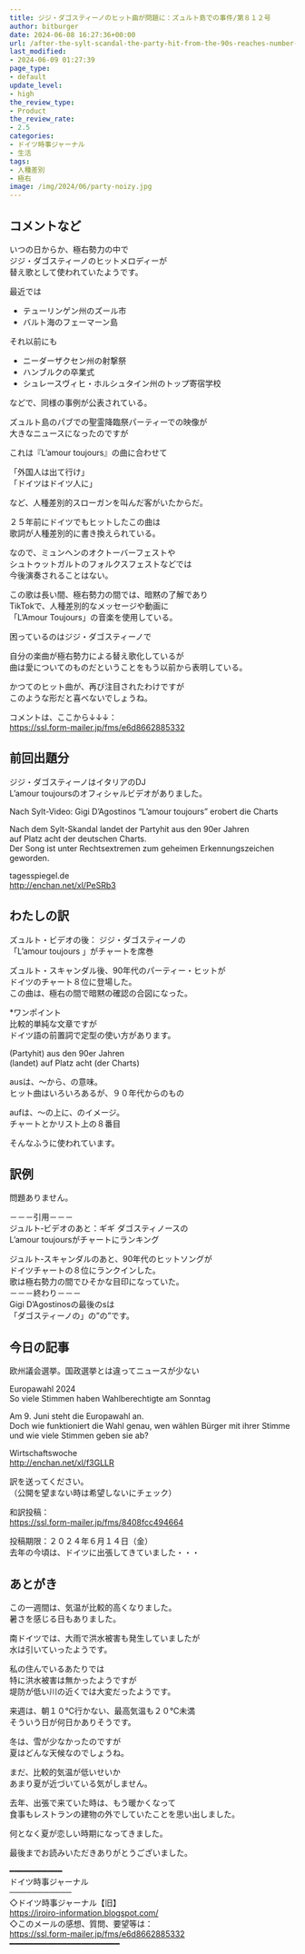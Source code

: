 ```yaml
---
title: ジジ・ダゴスティーノのヒット曲が問題に：ズュルト島での事件/第８１２号
author: bitburger
date: 2024-06-08 16:27:36+00:00
url: /after-the-sylt-scandal-the-party-hit-from-the-90s-reaches-number-eight-in-the-german-charts/
last_modified:
- 2024-06-09 01:27:39
page_type:
- default
update_level:
- high
the_review_type:
- Product
the_review_rate:
- 2.5
categories:
- ドイツ時事ジャーナル
- 生活
tags:
- 人種差別
- 極右
image: /img/2024/06/party-noizy.jpg
---
```

## コメントなど
<span class="fz-22px"><span class="bold-red"><span class="marker-under">いつの日からか、極右勢力の中で<br />ジジ・ダゴスティーノのヒットメロディーが<br />替え歌として使われていたようです。</span></span></span>

最近では

<ul class="wp-block-list">
  <li>
    テューリンゲン州のズール市
  </li>
  <li>
    バルト海のフェーマーン島
  </li>
</ul>

それ以前にも

<ul class="wp-block-list">
  <li>
    ニーダーザクセン州の射撃祭
  </li>
  <li>
    ハンブルクの卒業式
  </li>
  <li>
    シュレースヴィヒ・ホルシュタイン州のトップ寄宿学校
  </li>
</ul>

などで、同様の事例が公表されている。

ズュルト島のパブでの聖霊降臨祭パーティーでの映像が  
大きなニュースになったのですが

これは『L&#8217;amour toujours』の曲に合わせて

<span class="fz-22px"><span class="bold-red">「外国人は出て行け」<br />「ドイツはドイツ人に」</span></span>

など、人種差別的スローガンを叫んだ客がいたからだ。

２５年前にドイツでもヒットしたこの曲は  
<span class="fz-22px"><span class="bold-red">歌詞が人種差別的に書き換えられている。</span></span>

なので、ミュンヘンのオクトーバーフェストや  
シュトゥットガルトのフォルクスフェストなどでは  
今後演奏されることはない。

この歌は長い間、極右勢力の間では、暗黙の了解であり  
TikTokで、人種差別的なメッセージや動画に  
「L&#8217;Amour Toujours」の音楽を使用している。

困っているのはジジ・ダゴスティーノで

自分の楽曲が極右勢力による替え歌化しているが  
曲は愛についてのものだということをもう以前から表明している。

かつてのヒット曲が、再び注目されたわけですが  
このような形だと喜べないでしょうね。

コメントは、ここから↓↓↓：  
<https://ssl.form-mailer.jp/fms/e6d8662885332>

## 前回出題分
ジジ・ダゴスティーノはイタリアのDJ  
L&#8217;amour toujoursのオフィシャルビデオがありました。<figure class="wp-block-embed is-type-video is-provider-youtube wp-block-embed-youtube wp-embed-aspect-4-3 wp-has-aspect-ratio">

<div class="wp-block-embed__wrapper">
</div></figure> 

Nach Sylt-Video: Gigi D&#8217;Agostinos &#8220;L&#8217;amour toujours&#8221; erobert die Charts

Nach dem Sylt-Skandal landet der Partyhit aus den 90er Jahren  
auf Platz acht der deutschen Charts.  
Der Song ist unter Rechtsextremen zum geheimen Erkennungszeichen geworden.

tagesspiegel.de  
<http://enchan.net/xl/PeSRb3>

## わたしの訳
ズュルト・ビデオの後： ジジ・ダゴスティーノの  
「L&#8217;amour toujours 」がチャートを席巻

ズュルト・スキャンダル後、90年代のパーティー・ヒットが  
ドイツのチャート８位に登場した。  
この曲は、極右の間で暗黙の確認の合図になった。

*ワンポイント  
比較的単純な文章ですが  
ドイツ語の前置詞で定型の使い方があります。

(Partyhit) aus den 90er Jahren  
(landet) auf Platz acht (der Charts)

ausは、～から、の意味。  
ヒット曲はいろいろあるが、９０年代からのもの

aufは、～の上に、のイメージ。  
チャートとかリスト上の８番目

そんなふうに使われています。

## 訳例
問題ありません。

－－－引用－－－  
ジュルト‐ビデオのあと：ギギ ダゴスティノースの  
L’amour toujoursがチャートにランキング

ジュルト‐スキャンダルのあと、90年代のヒットソングが  
ドイツチャートの８位にランクインした。  
歌は極右勢力の間でひそかな目印になっていた。  
－－－終わり－－－  
Gigi D&#8217;Agostinosの最後のsは  
「ダゴスティーノの」の&#8221;の&#8221;です。

## 今日の記事
欧州議会選挙。国政選挙とは違ってニュースが少ない

Europawahl 2024  
So viele Stimmen haben Wahlberechtigte am Sonntag

Am 9. Juni steht die Europawahl an.  
Doch wie funktioniert die Wahl genau, wen wählen Bürger mit ihrer Stimme  
und wie viele Stimmen geben sie ab?

Wirtschaftswoche  
<http://enchan.net/xl/f3GLLR>

訳を送ってください。  
（公開を望まない時は希望しないにチェック）

和訳投稿：  
<https://ssl.form-mailer.jp/fms/8408fcc494664>

投稿期限：２０２４年６月１４日（金）  
去年の今頃は、ドイツに出張してきていました・・・

## あとがき
この一週間は、気温が比較的高くなりました。  
暑さを感じる日もありました。

南ドイツでは、大雨で洪水被害も発生していましたが  
水は引いていったようです。

私の住んでいるあたりでは  
特に洪水被害は無かったようですが  
堤防が低い川の近くでは大変だったようです。

来週は、朝１０℃行かない、最高気温も２０℃未満  
そういう日が何日かありそうです。

冬は、雪が少なかったのですが  
夏はどんな天候なのでしょうね。

まだ、比較的気温が低いせいか  
あまり夏が近づいている気がしません。

去年、出張で来ていた時は、もう暖かくなって  
食事もレストランの建物の外でしていたことを思い出しました。

何となく夏が恋しい時期になってきました。

最後までお読みいただきありがとうございました。

━━━━━━━━━━━  
ドイツ時事ジャーナル  
───────────  
◇ドイツ時事ジャーナル【旧】  
<https://iroiro-information.blogspot.com/>  
◇このメールの感想、質問、要望等は：  
<https://ssl.form-mailer.jp/fms/e6d8662885332>  
━━━━━━━━━━━━━━━━━━━━━━━